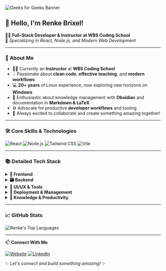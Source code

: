 ![Geeks for Geeks Banner](./assets/banner.avif)

## 👋 Hello, I'm Renke Brixel!

👨‍💻 **Full-Stack Developer & Instructor at WBS Coding School**  
🌟 *Specializing in React, Node.js, and Modern Web Development*

---

### 🚀 **About Me**

- 👨‍🏫 Currently an **Instructor** at **WBS Coding School**
- 💡 Passionate about **clean code**, **effective teaching**, and **modern workflows**
- 💻 **20+ years** of Linux experience, now exploring new horizons on **Windows**
- 📝 Enthusiastic about knowledge management with **Obsidian** and documentation in **Markdown & LaTeX**
- ⚙️ Advocate for productive **developer workflows** and tooling
- 🤝 Always excited to collaborate and create something amazing together!

---

### 🛠️ **Core Skills & Technologies**

![React](https://img.shields.io/badge/React-%2361DAFB?style=flat-square&logo=react&logoColor=black)
![Node.js](https://img.shields.io/badge/Node.js-%236DA55F?style=flat-square&logo=node.js&logoColor=white)
![Tailwind CSS](https://img.shields.io/badge/Tailwind_CSS-%2338B2AC?style=flat-square&logo=tailwind-css&logoColor=white)
![Vite](https://img.shields.io/badge/Vite-%23646CFF?style=flat-square&logo=vite&logoColor=white)

---

### 📚 **Detailed Tech Stack**

<details>
<summary><strong>🎨 Frontend</strong></summary>

- HTML5, CSS3, JavaScript (ES6+)
- React, React Router
- Tailwind CSS, shadcn/ui
- Vite

</details>

<details>
<summary><strong>🗃️ Backend</strong></summary>

- Node.js, Express.js
- JWT Authentication
- MongoDB, MySQL, PostgreSQL
- Insomnia

</details>

<details>
<summary><strong>🎯 UI/UX & Tools</strong></summary>

- Bootstrap, MUI, daisyUI
- Figma, Excalidraw

</details>

<details>
<summary><strong>🚢 Deployment & Management</strong></summary>

- GitHub Pages, Netlify, Render
- Git, Linux
- Trello, Linear

</details>

<details>
<summary><strong>📖 Knowledge & Productivity</strong></summary>

- Obsidian
- Neovim, VS Code
- LaTeX, Markdown

</details>

---

### 📈 **GitHub Stats**

![Renke's Top Languages](https://github-readme-stats.vercel.app/api/top-langs/?username=ReynkeDeVos&layout=compact&theme=github_dark)

---

📫 **Connect With Me**

[![Website](https://img.shields.io/badge/Website-%2300C7B7?style=flat-square&logo=netlify&logoColor=white)](https://renke-brixel.netlify.app/)
[![LinkedIn](https://img.shields.io/badge/LinkedIn-%230A66C2?style=flat-square&logo=linkedin&logoColor=white)](https://www.linkedin.com/in/rbrixel)

✨ *Let's connect and build something amazing!* ✨

